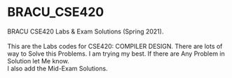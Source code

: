 # BRACU_CSE420

BRACU CSE420 Labs &amp; Exam Solutions (Spring 2021). <br> <br>
This are the Labs codes for CSE420: COMPILER DESIGN. There are lots of way to Solve this Problems. I am trying my best. If there are Any Problem in Solution let Me know.<br>
I also add the Mid-Exam Solutions.

<!-- <h2>Topics</h2>
<ul>
  <li> </li>
  <li> </li>
  <li> </li>
</ul> -->
